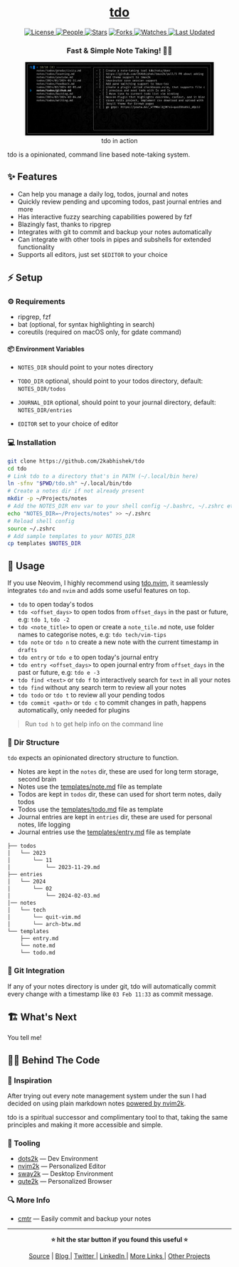 <div align = "center">

<h1><a href="https://github.com/2kabhishek/tdo">tdo</a></h1>

<a href="https://github.com/2KAbhishek/tdo/blob/main/LICENSE">
<img alt="License" src="https://img.shields.io/github/license/2kabhishek/tdo?style=flat&color=eee&label="> </a>

<a href="https://github.com/2KAbhishek/tdo/graphs/contributors">
<img alt="People" src="https://img.shields.io/github/contributors/2kabhishek/tdo?style=flat&color=ffaaf2&label=People"> </a>

<a href="https://github.com/2KAbhishek/tdo/stargazers">
<img alt="Stars" src="https://img.shields.io/github/stars/2kabhishek/tdo?style=flat&color=98c379&label=Stars"></a>

<a href="https://github.com/2KAbhishek/tdo/network/members">
<img alt="Forks" src="https://img.shields.io/github/forks/2kabhishek/tdo?style=flat&color=66a8e0&label=Forks"> </a>

<a href="https://github.com/2KAbhishek/tdo/watchers">
<img alt="Watches" src="https://img.shields.io/github/watchers/2kabhishek/tdo?style=flat&color=f5d08b&label=Watches"> </a>

<a href="https://github.com/2KAbhishek/tdo/pulse">
<img alt="Last Updated" src="https://img.shields.io/github/last-commit/2kabhishek/tdo?style=flat&color=e06c75&label="> </a>

<h3>Fast & Simple Note Taking! 📃🚀</h3>

<figure>
  <img src="images/screenshot.jpg" alt="tdo in action">
  <br/>
  <figcaption>tdo in action</figcaption>
</figure>

</div>

tdo is a opinionated, command line based note-taking system.

## ✨ Features

- Can help you manage a daily log, todos, journal and notes
- Quickly review pending and upcoming todos, past journal entries and more
- Has interactive fuzzy searching capabilities powered by fzf
- Blazingly fast, thanks to ripgrep
- Integrates with git to commit and backup your notes automatically
- Can integrate with other tools in pipes and subshells for extended functionality
- Supports all editors, just set `$EDITOR` to your choice

## ⚡ Setup

### ⚙️ Requirements

- ripgrep, fzf
- bat (optional, for syntax highlighting in search)
- coreutils (required on macOS only, for gdate command)

#### 📦 Environment Variables

- `NOTES_DIR` should point to your notes directory
- `TODO_DIR` optional, should point to your todos directory, default: `NOTES_DIR/todos`
- `JOURNAL_DIR` optional, should point to your journal directory, default: `NOTES_DIR/entries`

- `EDITOR` set to your choice of editor

### 💻 Installation

```bash
git clone https://github.com/2kabhishek/tdo
cd tdo
# Link tdo to a directory that's in PATH (~/.local/bin here)
ln -sfnv "$PWD/tdo.sh" ~/.local/bin/tdo
# Create a notes dir if not already present
mkdir -p ~/Projects/notes
# Add the NOTES_DIR env var to your shell config ~/.bashrc, ~/.zshrc etc
echo "NOTES_DIR=~/Projects/notes" >> ~/.zshrc
# Reload shell config
source ~/.zshrc
# Add sample templates to your NOTES_DIR
cp templates $NOTES_DIR
```

## 🚀 Usage

If you use Neovim, I highly recommend using [tdo.nvim](https://github.com/2kabhishek/tdo.nvim), it seamlessly integrates `tdo` and `nvim` and adds some useful features on top.

- `tdo` to open today's todos
- `tdo <offset_days>` to open todos from `offset_days` in the past or future, e.g: `tdo 1`, `tdo -2`
- `tdo <note_title>` to open or create a `note_tile.md` note, use folder names to categorise notes, e.g: `tdo tech/vim-tips`
- `tdo note` or `tdo n` to create a new note with the current timestamp in `drafts`
- `tdo entry` or `tdo e` to open today's journal entry
- `tdo entry <offset_days>` to open journal entry from `offset_days` in the past or future, e.g: `tdo e -3`
- `tdo find <text>` or `tdo f` to interactively search for `text` in all your notes
- `tdo find` without any search term to review all your notes
- `tdo todo` or `tdo t` to review all your pending todos
- `tdo commit <path>` or `tdo c` to commit changes in path, happens automatically, only needed for plugins

> Run `tod h` to get help info on the command line

### 📁 Dir Structure

`tdo` expects an opinionated directory structure to function.

- Notes are kept in the `notes` dir, these are used for long term storage, second brain
- Notes use the [templates/note.md](./templates/note.md) file as template
- Todos are kept in `todos` dir, these can used for short term notes, daily todos
- Todos use the [templates/todo.md](./templates/todo.md) file as template
- Journal entries are kept in `entries` dir, these are used for personal notes, life logging
- Journal entries use the [templates/entry.md](./templates/entry.md) file as template

```
├── todos
│   └── 2023
│       └── 11
│           └── 2023-11-29.md
├── entries
│   └── 2024
│       └── 02
│           └── 2024-02-03.md
│── notes
│   └── tech
│       └── quit-vim.md
│       └── arch-btw.md
└── templates
    ├── entry.md
    └── note.md
    └── todo.md
```

### 💾 Git Integration

If any of your notes directory is under git, tdo will automatically commit every change with a timestamp like `03 Feb 11:33` as commit message.

## 🏗️ What's Next

You tell me!

## 🧑‍💻 Behind The Code

### 🌈 Inspiration

After trying out every note management system under the sun I had decided on using plain markdown notes [powered by nvim2k](https://youtu.be/FP7sQhc8kek).

tdo is a spiritual successor and complimentary tool to that, taking the same principles and making it more accessible and simple.

### 🧰 Tooling

- [dots2k](https://github.com/2kabhishek/dots2k) — Dev Environment
- [nvim2k](https://github.com/2kabhishek/nvim2k) — Personalized Editor
- [sway2k](https://github.com/2kabhishek/sway2k) — Desktop Environment
- [qute2k](https://github.com/2kabhishek/qute2k) — Personalized Browser

### 🔍 More Info

- [cmtr](https://github.com/2kabhishek/cmtr) — Easily commit and backup your notes

<hr>

<div align="center">

<strong>⭐ hit the star button if you found this useful ⭐</strong><br>

<a href="https://github.com/2KAbhishek/tdo">Source</a>
| <a href="https://2kabhishek.github.io/blog" target="_blank">Blog </a>
| <a href="https://twitter.com/2kabhishek" target="_blank">Twitter </a>
| <a href="https://linkedin.com/in/2kabhishek" target="_blank">LinkedIn </a>
| <a href="https://2kabhishek.github.io/links" target="_blank">More Links </a>
| <a href="https://2kabhishek.github.io/projects" target="_blank">Other Projects </a>

</div>
